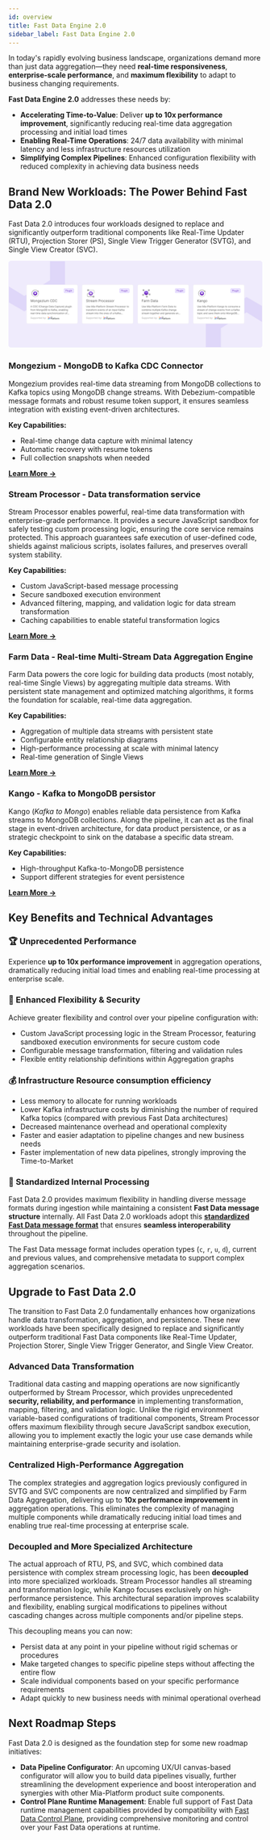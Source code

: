 ```yaml
---
id: overview
title: Fast Data Engine 2.0
sidebar_label: Fast Data Engine 2.0
---
```


In today's rapidly evolving business landscape, organizations demand more than just data aggregation—they need **real-time responsiveness**, **enterprise-scale performance**, and **maximum flexibility** to adapt to business changing requirements.

**Fast Data Engine 2.0** addresses these needs by:

- **Accelerating Time-to-Value**: Deliver **up to 10x performance improvement**, significantly reducing real-time data aggregation processing and initial load times
- **Enabling Real-Time Operations**: 24/7 data availability with minimal latency and less infrastructure resources utilization
- **Simplifying Complex Pipelines**: Enhanced configuration flexibility with reduced complexity in achieving data business needs

## Brand New Workloads: The Power Behind Fast Data 2.0

Fast Data 2.0 introduces four workloads designed to replace and significantly outperform traditional components like Real-Time Updater (RTU), Projection Storer (PS), Single View Trigger Generator (SVTG), and Single View Creator (SVC).

![Fast Data Engine v2](img/fast-data-engine-v2.png)

### Mongezium - MongoDB to Kafka CDC Connector

Mongezium provides real-time data streaming from MongoDB collections to Kafka topics using MongoDB change streams.
With Debezium-compatible message formats and robust resume token support, it ensures seamless integration with existing event-driven architectures.

**Key Capabilities:**

- Real-time change data capture with minimal latency
- Automatic recovery with resume tokens
- Full collection snapshots when needed

[**Learn More →**](/products/fast_data/fast_data_engine_v2/mongezium_cdc/10_Overview.md)

### Stream Processor - Data transformation service

Stream Processor enables powerful, real-time data transformation with enterprise-grade performance. It provides a secure JavaScript sandbox for safely testing custom processing logic, ensuring the core service remains protected. This approach guarantees safe execution of user-defined code, shields against malicious scripts, isolates failures, and preserves overall system stability.

**Key Capabilities:**

- Custom JavaScript-based message processing
- Secure sandboxed execution environment
- Advanced filtering, mapping, and validation logic for data stream transformation
- Caching capabilities to enable stateful transformation logics

[**Learn More →**](/products/fast_data/fast_data_engine_v2/stream_processor/10_Overview.md)

### Farm Data - Real-time Multi-Stream Data Aggregation Engine

Farm Data powers the core logic for building data products (most notably, real-time Single Views) by aggregating multiple data streams.
With persistent state management and optimized matching algorithms, it forms the foundation for scalable, real-time data aggregation.

**Key Capabilities:**

- Aggregation of multiple data streams with persistent state
- Configurable entity relationship diagrams
- High-performance processing at scale with minimal latency
- Real-time generation of Single Views

[**Learn More →**](/products/fast_data/fast_data_engine_v2/farm_data/10_Overview.md)

### Kango - Kafka to MongoDB persistor

Kango (_Kafka to Mongo_) enables reliable data persistence from Kafka streams to MongoDB collections.
Along the pipeline, it can act as the final stage in event-driven architecture, for data product persistence, or as a strategic checkpoint to sink on the database a specific data stream.

**Key Capabilities:**

- High-throughput Kafka-to-MongoDB persistence
- Support different strategies for event persistence

[**Learn More →**](/products/fast_data/fast_data_engine_v2/kango/10_Overview.md)

## Key Benefits and Technical Advantages

### 🏆 Unprecedented Performance

Experience **up to 10x performance improvement** in aggregation operations, dramatically reducing initial load times and enabling real-time processing at enterprise scale.

### 🎯 Enhanced Flexibility & Security

Achieve greater flexibility and control over your pipeline configuration with:

- Custom JavaScript processing logic in the Stream Processor, featuring sandboxed execution environments for secure custom code
- Configurable message transformation, filtering and validation rules
- Flexible entity relationship definitions within Aggregation graphs

### 💰 Infrastructure Resource consumption efficiency

- Less memory to allocate for running workloads
- Lower Kafka infrastructure costs by diminishing the number of required Kafka topics (compared with previous Fast Data architectures)
- Decreased maintenance overhead and operational complexity
- Faster and easier adaptation to pipeline changes and new business needs
- Faster implementation of new data pipelines, strongly improving the Time-to-Market

### 🔄 Standardized Internal Processing

Fast Data 2.0 provides maximum flexibility in handling diverse message formats during ingestion while maintaining a consistent **Fast Data message structure** internally.
All Fast Data 2.0 workloads adopt this [**standardized Fast Data message format**](/products/fast_data/fast_data_engine_v2/concepts.mdx#fast-data-message-format) that ensures **seamless interoperability** throughout the pipeline.

The Fast Data message format includes operation types (`c`, `r`, `u`, `d`), current and previous values, and comprehensive metadata to support complex aggregation scenarios.

## Upgrade to Fast Data 2.0

The transition to Fast Data 2.0 fundamentally enhances how organizations handle data transformation, aggregation, and persistence. These new workloads have been specifically designed to replace and significantly outperform traditional Fast Data components like Real-Time Updater, Projection Storer, Single View Trigger Generator, and Single View Creator.

### Advanced Data Transformation

Traditional data casting and mapping operations are now significantly outperformed by Stream Processor, which provides unprecedented **security, reliability, and performance** in implementing transformation, mapping, filtering, and validation logic. Unlike the rigid environment variable-based configurations of traditional components, Stream Processor offers maximum flexibility through secure JavaScript sandbox execution, allowing you to implement exactly the logic your use case demands while maintaining enterprise-grade security and isolation.

### Centralized High-Performance Aggregation

The complex strategies and aggregation logics previously configured in SVTG and SVC components are now centralized and simplified by Farm Data Aggregation, delivering up to **10x performance improvement** in aggregation operations. This eliminates the complexity of managing multiple components while dramatically reducing initial load times and enabling true real-time processing at enterprise scale.

### Decoupled and More Specialized Architecture

The actual approach of RTU, PS, and SVC, which combined data persistence with complex stream processing logic, has been **decoupled** into more specialized workloads. Stream Processor handles all streaming and transformation logic, while Kango focuses exclusively on high-performance persistence. This architectural separation improves scalability and flexibility, enabling surgical modifications to pipelines without cascading changes across multiple components and/or pipeline steps.

This decoupling means you can now:

- Persist data at any point in your pipeline without rigid schemas or procedures
- Make targeted changes to specific pipeline steps without affecting the entire flow
- Scale individual components based on your specific performance requirements
- Adapt quickly to new business needs with minimal operational overhead

## Next Roadmap Steps

Fast Data 2.0 is designed as the foundation step for some new roadmap initiatives:

- **Data Pipeline Configurator**: An upcoming UX/UI canvas-based configurator will allow you to
  build data pipelines visually, further streamlining the development experience and boost interoperation and synergies with other Mia-Platform product suite components.
- **Control Plane Runtime Management**: Enable full support of Fast Data runtime management capabilities provided by compatibility with [Fast Data Control Plane](/products/fast_data/runtime_management/overview.mdx),
  providing comprehensive monitoring and control over your Fast Data operations at runtime.
